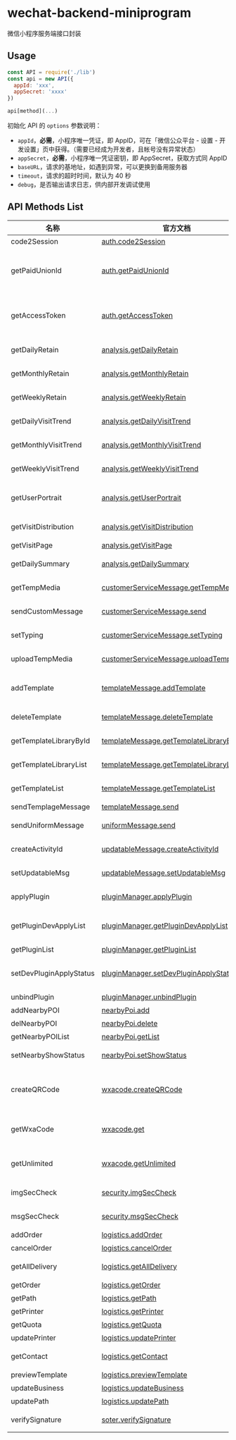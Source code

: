 # wechat-backend-miniprogram

微信小程序服务端接口封装

## Usage

```js
const API = require('./lib')
const api = new API({
  appId: 'xxx',
  appSecret: 'xxxx'
})

api[method](...)
```

初始化 API 的 `options` 参数说明：

- `appId`，**必需**，小程序唯一凭证，即 AppID，可在「微信公众平台 - 设置 - 开发设置」页中获得。（需要已经成为开发者，且帐号没有异常状态）
- `appSecret`，**必需**，小程序唯一凭证密钥，即 AppSecret，获取方式同 AppID
- `baseURL`，请求的基地址，如遇到异常，可以更换到备用服务器
- `timeout`，请求的超时时间，默认为 40 秒
- `debug`，是否输出请求日志，供内部开发调试使用

## API Methods List

<!--

名称|功能
----|----
code2Session|登录凭证校验
getPaidUnionId|用户支付完成后，获取该用户的 UnionId
getAccessToken|获取小程序全局唯一后台接口调用凭据（access_token）
getDailyRetain|获取用户访问小程序日留存
getMonthlyRetain|获取用户访问小程序月留存
getWeeklyRetain|获取用户访问小程序周留存
getDailyVisitTrend|获取用户访问小程序数据日趋势
getMonthlyVisitTrend|获取用户访问小程序数据月趋势
getWeeklyVisitTrend|获取用户访问小程序数据周趋势
getUserPortrait|获取小程序新增或活跃用户的画像分布数据
getVisitDistribution|获取用户小程序访问分布数据
getVisitPage|访问页面
getDailySummary|获取用户访问小程序数据概况
getTempMedia|获取客服消息内的临时素材
sendCustomMessage|发送客服消息给用户
setTyping|下发客服当前输入状态给用户
uploadTempMedia|把媒体文件上传到微信服务器
addTemplate|组合模板并添加至帐号下的个人模板库
deleteTemplate|删除帐号下的某个模板
getTemplateLibraryById|获取模板库某个模板标题下关键词库
getTemplateLibraryList|获取小程序模板库标题列表
getTemplateList|获取帐号下已存在的模板列表
sendTemplageMessage|发送模板消息
sendUniformMessage|下发小程序和公众号统一的服务消息
createActivityId|创建被分享动态消息的 activity_id
setUpdatableMsg|修改被分享的动态消息
applyPlugin|向插件开发者发起使用插件的申请
getPluginDevApplyList|获取当前所有插件使用方（供插件开发者调用）
getPluginList|查询已添加的插件
setDevPluginApplyStatus|修改插件使用申请的状态（供插件开发者调用）
unbindPlugin|删除已添加的插件
addNearbyPOI|添加附近的地点
delNearbyPOI|删除附近的地点
getNearbyPOIList|查看附近的地点列表
setNearbyShowStatus|展示/取消展示附近小程序
createQRCode|获取小程序二维码，适用于需要的码数量较少的业务场景
getWxaCode|获取小程序码，适用于需要的码数量较少的业务场景
getUnlimited|获取小程序码，适用于需要的码数量极多的业务场景
imgSecCheck|校验一张图片是否含有违法违规内容
msgSecCheck|检查一段文本是否含有违法违规内容
addOrder|生成运单
cancelOrder|取消运单
getAllDelivery|获取支持的快递公司列表
getOrder|获取运单数据
getPath|查询运单轨迹
getPrinter|获取打印员
getQuota|获取电子面单余额
updatePrinter|更新打印员
getContact|获取面单联系人信息
previewTemplate|预览面单模板
updateBusiness|更新商户审核结果
updatePath|更新运单轨迹
verifySignature|SOTER 生物认证秘钥签名验证

-->

名称|官方文档|功能
----|----|---
code2Session|[auth.code2Session](https://developers.weixin.qq.com/miniprogram/dev/api-backend/auth.code2Session.html)|登录凭证校验
getPaidUnionId|[auth.getPaidUnionId](https://developers.weixin.qq.com/miniprogram/dev/api-backend/auth.getPaidUnionId.html)|用户支付完成后，获取该用户的 UnionId，无需用户授权
getAccessToken|[auth.getAccessToken](https://developers.weixin.qq.com/miniprogram/dev/api-backend/auth.getAccessToken.html)|获取小程序全局唯一后台接口调用凭据（access_token）
getDailyRetain|[analysis.getDailyRetain](https://developers.weixin.qq.com/miniprogram/dev/api-backend/analysis.getDailyRetain.html)|获取用户访问小程序日留存
getMonthlyRetain|[analysis.getMonthlyRetain](https://developers.weixin.qq.com/miniprogram/dev/api-backend/analysis.getMonthlyRetain.html)|获取用户访问小程序月留存
getWeeklyRetain|[analysis.getWeeklyRetain](https://developers.weixin.qq.com/miniprogram/dev/api-backend/analysis.getWeeklyRetain.html)|获取用户访问小程序周留存
getDailyVisitTrend|[analysis.getDailyVisitTrend](https://developers.weixin.qq.com/miniprogram/dev/api-backend/analysis.getDailyVisitTrend.html)|获取用户访问小程序数据日趋势
getMonthlyVisitTrend|[analysis.getMonthlyVisitTrend](https://developers.weixin.qq.com/miniprogram/dev/api-backend/analysis.getMonthlyVisitTrend.html)|获取用户访问小程序数据月趋势
getWeeklyVisitTrend|[analysis.getWeeklyVisitTrend](https://developers.weixin.qq.com/miniprogram/dev/api-backend/analysis.getWeeklyVisitTrend.html)|获取用户访问小程序数据周趋势
getUserPortrait|[analysis.getUserPortrait](https://developers.weixin.qq.com/miniprogram/dev/api-backend/analysis.getUserPortrait.html)|获取小程序新增或活跃用户的画像分布数据
getVisitDistribution|[analysis.getVisitDistribution](https://developers.weixin.qq.com/miniprogram/dev/api-backend/analysis.getVisitDistribution.html)|获取用户小程序访问分布数据
getVisitPage|[analysis.getVisitPage](https://developers.weixin.qq.com/miniprogram/dev/api-backend/analysis.getVisitPage.html)|访问页面
getDailySummary|[analysis.getDailySummary](https://developers.weixin.qq.com/miniprogram/dev/api-backend/analysis.getDailySummary.html)|获取用户访问小程序数据概况
getTempMedia|[customerServiceMessage.getTempMedia](https://developers.weixin.qq.com/miniprogram/dev/api-backend/customerServiceMessage.getTempMedia.html)|获取客服消息内的临时素材
sendCustomMessage|[customerServiceMessage.send](https://developers.weixin.qq.com/miniprogram/dev/api-backend/customerServiceMessage.send.html)|发送客服消息给用户
setTyping|[customerServiceMessage.setTyping](https://developers.weixin.qq.com/miniprogram/dev/api-backend/customerServiceMessage.setTyping.html)|下发客服当前输入状态给用户
uploadTempMedia|[customerServiceMessage.uploadTempMedia](https://developers.weixin.qq.com/miniprogram/dev/api-backend/customerServiceMessage.uploadTempMedia.html)|把媒体文件上传到微信服务器
addTemplate|[templateMessage.addTemplate](https://developers.weixin.qq.com/miniprogram/dev/api-backend/templateMessage.addTemplate.html)|组合模板并添加至帐号下的个人模板库
deleteTemplate|[templateMessage.deleteTemplate](https://developers.weixin.qq.com/miniprogram/dev/api-backend/templateMessage.deleteTemplate.html)|删除帐号下的某个模板
getTemplateLibraryById|[templateMessage.getTemplateLibraryById](https://developers.weixin.qq.com/miniprogram/dev/api-backend/templateMessage.getTemplateLibraryById.html)|获取模板库某个模板标题下关键词库
getTemplateLibraryList|[templateMessage.getTemplateLibraryList](https://developers.weixin.qq.com/miniprogram/dev/api-backend/templateMessage.getTemplateLibraryList.html)|获取小程序模板库标题列表
getTemplateList|[templateMessage.getTemplateList](https://developers.weixin.qq.com/miniprogram/dev/api-backend/templateMessage.getTemplateList.html)|获取帐号下已存在的模板列表
sendTemplageMessage|[templateMessage.send](https://developers.weixin.qq.com/miniprogram/dev/api-backend/templateMessage.send.html)|发送模板消息
sendUniformMessage|[uniformMessage.send](https://developers.weixin.qq.com/miniprogram/dev/api-backend/uniformMessage.send.html)|下发小程序和公众号统一的服务消息
createActivityId|[updatableMessage.createActivityId](https://developers.weixin.qq.com/miniprogram/dev/api-backend/updatableMessage.createActivityId.html)|创建被分享动态消息的 activity_id
setUpdatableMsg|[updatableMessage.setUpdatableMsg](https://developers.weixin.qq.com/miniprogram/dev/api-backend/updatableMessage.setUpdatableMsg.html)|修改被分享的动态消息
applyPlugin|[pluginManager.applyPlugin](https://developers.weixin.qq.com/miniprogram/dev/api-backend/pluginManager.applyPlugin.html)|向插件开发者发起使用插件的申请
getPluginDevApplyList|[pluginManager.getPluginDevApplyList](https://developers.weixin.qq.com/miniprogram/dev/api-backend/pluginManager.getPluginDevApplyList.html)|获取当前所有插件使用方（供插件开发者调用）
getPluginList|[pluginManager.getPluginList](https://developers.weixin.qq.com/miniprogram/dev/api-backend/pluginManager.getPluginList.html)|查询已添加的插件
setDevPluginApplyStatus|[pluginManager.setDevPluginApplyStatus](https://developers.weixin.qq.com/miniprogram/dev/api-backend/pluginManager.setDevPluginApplyStatus.html)|修改插件使用申请的状态（供插件开发者调用）
unbindPlugin|[pluginManager.unbindPlugin](https://developers.weixin.qq.com/miniprogram/dev/api-backend/pluginManager.unbindPlugin.html)|删除已添加的插件
addNearbyPOI|[nearbyPoi.add](https://developers.weixin.qq.com/miniprogram/dev/api-backend/nearbyPoi.add.html)|添加地点
delNearbyPOI|[nearbyPoi.delete](https://developers.weixin.qq.com/miniprogram/dev/api-backend/nearbyPoi.delete.html)|删除地点
getNearbyPOIList|[nearbyPoi.getList](https://developers.weixin.qq.com/miniprogram/dev/api-backend/nearbyPoi.getList.html)|查看地点列表
setNearbyShowStatus|[nearbyPoi.setShowStatus](https://developers.weixin.qq.com/miniprogram/dev/api-backend/nearbyPoi.setShowStatus.html)|展示/取消展示附近小程序
createQRCode|[wxacode.createQRCode](https://developers.weixin.qq.com/miniprogram/dev/api-backend/wxacode.createQRCode.html)|获取小程序二维码，适用于需要的码数量较少的业务场景
getWxaCode|[wxacode.get](https://developers.weixin.qq.com/miniprogram/dev/api-backend/wxacode.get.html)|获取小程序码，适用于需要的码数量较少的业务场景
getUnlimited|[wxacode.getUnlimited](https://developers.weixin.qq.com/miniprogram/dev/api-backend/wxacode.getUnlimited.html)|获取小程序码，适用于需要的码数量极多的业务场景
imgSecCheck|[security.imgSecCheck](https://developers.weixin.qq.com/miniprogram/dev/api-backend/security.imgSecCheck.html)|校验一张图片是否含有违法违规内容
msgSecCheck|[security.msgSecCheck](https://developers.weixin.qq.com/miniprogram/dev/api-backend/security.msgSecCheck.html)|检查一段文本是否含有违法违规内容
addOrder|[logistics.addOrder](https://developers.weixin.qq.com/miniprogram/dev/api-backend/logistics.addOrder.html)|生成运单
cancelOrder|[logistics.cancelOrder](https://developers.weixin.qq.com/miniprogram/dev/api-backend/logistics.cancelOrder.html)|取消运单
getAllDelivery|[logistics.getAllDelivery](https://developers.weixin.qq.com/miniprogram/dev/api-backend/logistics.getAllDelivery.html)|获取支持的快递公司列表
getOrder|[logistics.getOrder](https://developers.weixin.qq.com/miniprogram/dev/api-backend/logistics.getOrder.html)|获取运单数据
getPath|[logistics.getPath](https://developers.weixin.qq.com/miniprogram/dev/api-backend/logistics.getPath.html)|查询运单轨迹
getPrinter|[logistics.getPrinter](https://developers.weixin.qq.com/miniprogram/dev/api-backend/logistics.getPrinter.html)|获取打印员
getQuota|[logistics.getQuota](https://developers.weixin.qq.com/miniprogram/dev/api-backend/logistics.getQuota.html)|获取电子面单余额
updatePrinter|[logistics.updatePrinter](https://developers.weixin.qq.com/miniprogram/dev/api-backend/logistics.updatePrinter.html)|更新打印员
getContact|[logistics.getContact](https://developers.weixin.qq.com/miniprogram/dev/api-backend/logistics.getContact.html)|获取面单联系人信息
previewTemplate|[logistics.previewTemplate](https://developers.weixin.qq.com/miniprogram/dev/api-backend/logistics.previewTemplate.html)|预览面单模板
updateBusiness|[logistics.updateBusiness](https://developers.weixin.qq.com/miniprogram/dev/api-backend/logistics.updateBusiness.html)|更新商户审核结果
updatePath|[logistics.updatePath](https://developers.weixin.qq.com/miniprogram/dev/api-backend/logistics.updatePath.html)|更新运单轨迹
verifySignature|[soter.verifySignature](https://developers.weixin.qq.com/miniprogram/dev/api-backend/soter.verifySignature.html)|SOTER 生物认证秘钥签名验证
